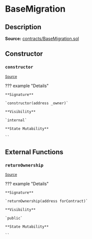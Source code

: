 # BaseMigration

## Description

**Source:** [contracts/BaseMigration.sol](https://github.com/Synthetixio/synthetix/tree/v2.64.1/contracts/BaseMigration.sol)

## Constructor

### `constructor`

<sub>[Source](https://github.com/Synthetixio/synthetix/tree/v2.64.1/contracts/BaseMigration.sol#L6)</sub>

??? example "Details"

    **Signature**

    `constructor(address _owner)`

    **Visibility**

    `internal`

    **State Mutability**

    ``

## External Functions

### `returnOwnership`

<sub>[Source](https://github.com/Synthetixio/synthetix/tree/v2.64.1/contracts/BaseMigration.sol#L9)</sub>

??? example "Details"

    **Signature**

    `returnOwnership(address forContract)`

    **Visibility**

    `public`

    **State Mutability**

    ``
